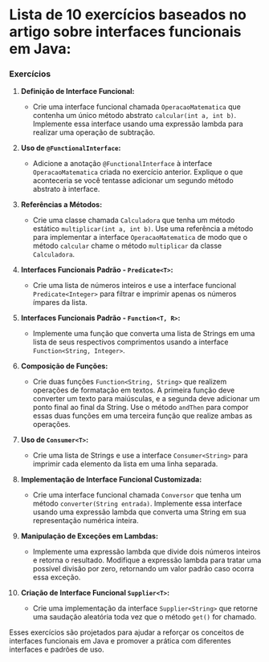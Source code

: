 # Lista de 10 exercícios baseados no artigo sobre interfaces funcionais em Java:

### **Exercícios**

1. **Definição de Interface Funcional:**
    - Crie uma interface funcional chamada `OperacaoMatematica` que contenha um único método
      abstrato `calcular(int a, int b)`. Implemente essa interface usando uma expressão lambda para realizar uma
      operação de subtração.

2. **Uso de `@FunctionalInterface`:**
    - Adicione a anotação `@FunctionalInterface` à interface `OperacaoMatematica` criada no exercício anterior. Explique
      o que aconteceria se você tentasse adicionar um segundo método abstrato à interface.

3. **Referências a Métodos:**
    - Crie uma classe chamada `Calculadora` que tenha um método estático `multiplicar(int a, int b)`. Use uma referência
      a método para implementar a interface `OperacaoMatematica` de modo que o método `calcular` chame o
      método `multiplicar` da classe `Calculadora`.

4. **Interfaces Funcionais Padrão - `Predicate<T>`:**
    - Crie uma lista de números inteiros e use a interface funcional `Predicate<Integer>` para filtrar e imprimir apenas
      os números ímpares da lista.

5. **Interfaces Funcionais Padrão - `Function<T, R>`:**
    - Implemente uma função que converta uma lista de Strings em uma lista de seus respectivos comprimentos usando a
      interface `Function<String, Integer>`.

6. **Composição de Funções:**
    - Crie duas funções `Function<String, String>` que realizem operações de formatação em textos. A primeira função
      deve converter um texto para maiúsculas, e a segunda deve adicionar um ponto final ao final da String. Use o
      método `andThen` para compor essas duas funções em uma terceira função que realize ambas as operações.

7. **Uso de `Consumer<T>`:**
    - Crie uma lista de Strings e use a interface `Consumer<String>` para imprimir cada elemento da lista em uma linha
      separada.

8. **Implementação de Interface Funcional Customizada:**
    - Crie uma interface funcional chamada `Conversor` que tenha um método `converter(String entrada)`. Implemente essa
      interface usando uma expressão lambda que converta uma String em sua representação numérica inteira.

9. **Manipulação de Exceções em Lambdas:**
    - Implemente uma expressão lambda que divide dois números inteiros e retorna o resultado. Modifique a expressão
      lambda para tratar uma possível divisão por zero, retornando um valor padrão caso ocorra essa exceção.

10. **Criação de Interface Funcional `Supplier<T>`:**
    - Crie uma implementação da interface `Supplier<String>` que retorne uma saudação aleatória toda vez que o
      método `get()` for chamado.

Esses exercícios são projetados para ajudar a reforçar os conceitos de interfaces funcionais em Java e promover a
prática com diferentes interfaces e padrões de uso.